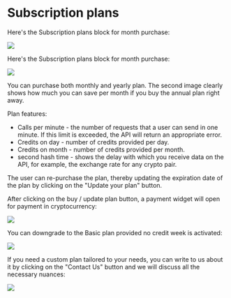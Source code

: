 # Subscription plans

Here's the Subscription plans block for month purchase:

![](../../.gitbook/assets/screenshot-nimbusweb.me-2022.07.04-00\_38\_47.png)

Here's the Subscription plans block for month purchase:

![](../../.gitbook/assets/screenshot-nimbusweb.me-2022.07.04-00\_47\_35.png)

You can purchase both monthly and yearly plan. The second image clearly shows how much you can save per month if you buy the annual plan right away.

Plan features:

* Calls per minute - the number of requests that a user can send in one minute. If this limit is exceeded, the API will return an appropriate error.
* Credits on day - number of credits provided per day.
* Credits on month - number of credits provided per month.
* second hash time - shows the delay with which you receive data on the API, for example, the exchange rate for any crypto pair.

The user can re-purchase the plan, thereby updating the expiration date of the plan by clicking on the "Update your plan" button.

After clicking on the buy / update plan button, a payment widget will open for payment in cryptocurrency:

![](../../.gitbook/assets/screenshot-nimbusweb.me-2022.07.04-10\_56\_14.png)

You can downgrade to the Basic plan provided no credit week is activated:

![](../../.gitbook/assets/screenshot-nimbusweb.me-2022.07.04-10\_57\_21.png)

If you need a custom plan tailored to your needs, you can write to us about it by clicking on the "Contact Us" button and we will discuss all the necessary nuances:

![](../../.gitbook/assets/screenshot-nimbusweb.me-2022.07.04-12\_17\_58.png)
